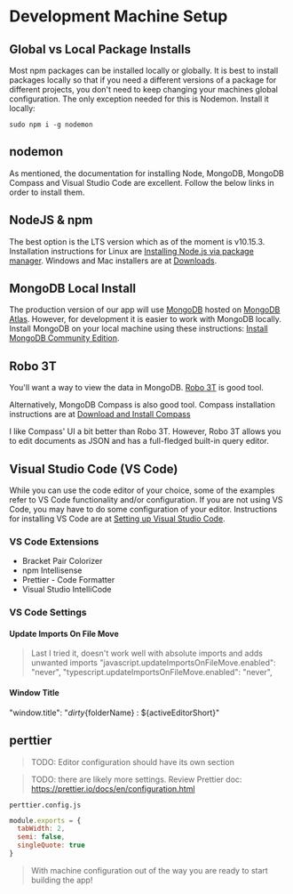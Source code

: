 # Development Machine Setup

## Global vs Local Package Installs
Most npm packages can be installed locally or globally. It is best to install packages locally so that if you need a different versions of a package for different projects, you don't need to keep changing your machines global configuration. The only exception needed for this is Nodemon. Install it locally:

```console
sudo npm i -g nodemon
```

## nodemon
As mentioned, the documentation for installing Node, MongoDB, MongoDB Compass and Visual Studio Code are excellent. Follow the below links in order to install them.

## NodeJS & npm
The best option is the LTS version which as of the moment is v10.15.3. Installation instructions for Linux are [Installing Node.js via package manager](https://nodejs.org/en/download/package-manager/). Windows and Mac installers are at [Downloads](https://nodejs.org/en/download/).

## MongoDB Local Install
The production version of our app will use [MongoDB](https://mongodb.com) hosted on [MongoDB Atlas](https://www.mongodb.com/cloud/atlas). However, for development it is easier to work with MongoDB locally. Install MongoDB on your local machine using these instructions: [Install MongoDB Community Edition](https://docs.mongodb.com/manual/administration/install-community/).

## Robo 3T
You'll want a way to view the data in MongoDB. [Robo 3T](https://robomongo.org/) is good tool.

Alternatively, MongoDB Compass is also good tool. Compass installation instructions are at [Download and Install Compass](https://docs.mongodb.com/compass/master/install/)

I like Compass' UI a bit better than Robo 3T. However, Robo 3T allows you to edit documents as JSON and has a full-fledged built-in query editor.


## Visual Studio Code (VS Code)
While you can use the code editor of your choice, some of the examples refer to VS Code functionality and/or configuration. If you are not using VS Code, you may have to do some configuration of your editor. Instructions for installing VS Code are at [Setting up Visual Studio Code](https://code.visualstudio.com/Docs/setup/setup-overview).

### VS Code Extensions

- Bracket Pair Colorizer
- npm Intellisense
- Prettier - Code Formatter
- Visual Studio IntelliCode

### VS Code Settings
#### Update Imports On File Move
> Last I tried it, doesn't work well with absolute imports and adds unwanted imports
"javascript.updateImportsOnFileMove.enabled": "never",
"typescript.updateImportsOnFileMove.enabled": "never",
#### Window Title
"window.title": "${dirty}${folderName} : ${activeEditorShort}"



## perttier

> TODO: Editor configuration should have its own section

> TODO: there are likely more settings. Review Prettier doc: https://prettier.io/docs/en/configuration.html

`perttier.config.js`
```js
module.exports = {
  tabWidth: 2,
  semi: false,
  singleQuote: true
}

```



> With machine configuration out of the way you are ready to start building the app!
